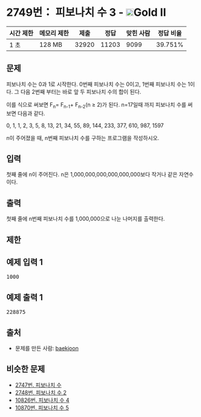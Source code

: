 # 2749번： 피보나치 수 3 - <img src="https://static.solved.ac/tier_small/14.svg" style="height:20px" />Gold II


| 시간 제한 | 메모리 제한 | 제출 | 정답 | 맞힌 사람 | 정답 비율 |
| --- | --- | --- | --- | --- | --- |
| 1 초 | 128 MB | 32920 | 11203 | 9099 | 39.751% |


## 문제


피보나치 수는 0과 1로 시작한다. 0번째 피보나치 수는 0이고, 1번째 피보나치 수는 1이다. 그 다음 2번째 부터는 바로 앞 두 피보나치 수의 합이 된다.

이를 식으로 써보면 F<sub>n</sub>= F<sub>n-1</sub>+ F<sub>n-2</sub>(n ≥ 2)가 된다.
n=17일때 까지 피보나치 수를 써보면 다음과 같다.

0, 1, 1, 2, 3, 5, 8, 13, 21, 34, 55, 89, 144, 233, 377, 610, 987, 1597

n이 주어졌을 때, n번째 피보나치 수를 구하는 프로그램을 작성하시오.




## 입력


첫째 줄에 n이 주어진다. n은 1,000,000,000,000,000,000보다 작거나 같은 자연수이다.




## 출력


첫째 줄에 n번째 피보나치 수를 1,000,000으로 나눈 나머지를 출력한다.




## 제한




## 예제 입력 1


<pre>1000
</pre>


## 예제 출력 1


<pre>228875
</pre>






## 출처


- 문제를 만든 사람: [baekjoon](/user/baekjoon)



## 비슷한 문제


- [2747번. 피보나치 수](/problem/2747)
- [2748번. 피보나치 수 2](/problem/2748)
- [10826번. 피보나치 수 4](/problem/10826)
- [10870번. 피보나치 수 5](/problem/10870)




